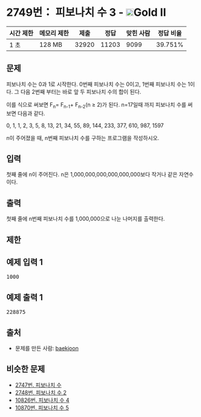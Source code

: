 # 2749번： 피보나치 수 3 - <img src="https://static.solved.ac/tier_small/14.svg" style="height:20px" />Gold II


| 시간 제한 | 메모리 제한 | 제출 | 정답 | 맞힌 사람 | 정답 비율 |
| --- | --- | --- | --- | --- | --- |
| 1 초 | 128 MB | 32920 | 11203 | 9099 | 39.751% |


## 문제


피보나치 수는 0과 1로 시작한다. 0번째 피보나치 수는 0이고, 1번째 피보나치 수는 1이다. 그 다음 2번째 부터는 바로 앞 두 피보나치 수의 합이 된다.

이를 식으로 써보면 F<sub>n</sub>= F<sub>n-1</sub>+ F<sub>n-2</sub>(n ≥ 2)가 된다.
n=17일때 까지 피보나치 수를 써보면 다음과 같다.

0, 1, 1, 2, 3, 5, 8, 13, 21, 34, 55, 89, 144, 233, 377, 610, 987, 1597

n이 주어졌을 때, n번째 피보나치 수를 구하는 프로그램을 작성하시오.




## 입력


첫째 줄에 n이 주어진다. n은 1,000,000,000,000,000,000보다 작거나 같은 자연수이다.




## 출력


첫째 줄에 n번째 피보나치 수를 1,000,000으로 나눈 나머지를 출력한다.




## 제한




## 예제 입력 1


<pre>1000
</pre>


## 예제 출력 1


<pre>228875
</pre>






## 출처


- 문제를 만든 사람: [baekjoon](/user/baekjoon)



## 비슷한 문제


- [2747번. 피보나치 수](/problem/2747)
- [2748번. 피보나치 수 2](/problem/2748)
- [10826번. 피보나치 수 4](/problem/10826)
- [10870번. 피보나치 수 5](/problem/10870)




